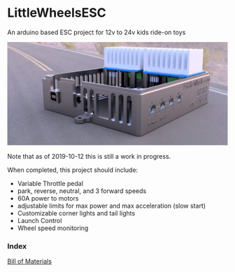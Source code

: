 # LittleWheelsESC
An arduino based ESC project for 12v to 24v kids ride-on toys

<IMG SRC='https://github.com/F0rged/LittleWheelsESC/blob/master/Pictures/67678900_10162088125645076_6864808965507645440_o.jpg'/>

Note that as of 2019-10-12 this is still a work in progress.

When completed, this project should include:
- Variable Throttle pedal
- park, reverse, neutral, and 3 forward speeds
- 60A power to motors
- adjustable limits for max power and max acceleration (slow start)
- Customizable corner lights and tail lights
- Launch Control
- Wheel speed monitoring

<h3>Index</h3>

<a href='https://github.com/F0rged/LittleWheelsESC/wiki/Bill-of-Materials'>Bill of Materials</a>
